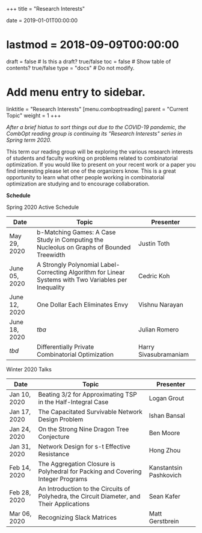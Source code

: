 +++
title = "Research Interests"

date = 2019-01-01T00:00:00
# lastmod = 2018-09-09T00:00:00

draft = false  # Is this a draft? true/false
toc = false  # Show table of contents? true/false
type = "docs"  # Do not modify.

# Add menu entry to sidebar.
linktitle = "Research Interests"
[menu.comboptreading]
  parent = "Current Topic"
  weight = 1
+++

_After a brief hiatus to sort things out due to the COVID-19 pandemic, the CombOpt reading group is continuing its "Research Interests" series in Spring term 2020._

This term our reading group will be exploring the various research interests of students and faculty working on problems related to combinatorial optimization. If you would like to present on your recent work or a paper you find interesting please let one of the organizers know. This is a great opportunity to learn what other people working in combinatorial optimization are studying and to encourage collaboration.

__Schedule__

Spring 2020 Active Schedule

| Date          | Topic                                                                                                 | Presenter             |
| ------------- | ----------------------------------------------------------------------------------------------------- | --------------------- |
| May 29, 2020  | b-Matching Games: A Case Study in Computing the Nucleolus on Graphs of Bounded Treewidth              | Justin Toth           |
| June 05, 2020 | A Strongly Polynomial Label-Correcting Algorithm for Linear Systems with Two Variables per Inequality | Cedric Koh            |
| June 12, 2020 | One Dollar Each Eliminates Envy                                                                       | Vishnu Narayan        |
| June 18, 2020 | *tba*                                                                                                 | Julian Romero         |
| _tbd_         | Differentially Private Combinatorial Optimization                                                     | Harry Sivasubramaniam |



Winter 2020 Talks 

| Date         | Topic                                                                                      | Presenter              |
| ------------ | ------------------------------------------------------------------------------------------ | ---------------------- |
| Jan 10, 2020 | Beating 3/2 for Approximating TSP in the Half-Integral Case                                | Logan Grout            |
| Jan 17, 2020 | The Capacitated Survivable Network Design Problem                                          | Ishan Bansal           |
| Jan 24, 2020 | On the Strong Nine Dragon Tree Conjecture                                                  | Ben Moore              |
| Jan 31, 2020 | Network Design for s-t Effective Resistance                                                | Hong Zhou              |
| Feb 14, 2020 | The Aggregation Closure is Polyhedral for Packing and Covering Integer Programs            | Kanstantsin Pashkovich |
| Feb 28, 2020 | An Introduction to the Circuits of Polyhedra, the Circuit Diameter, and Their Applications | Sean Kafer             |
| Mar 06, 2020 | Recognizing Slack Matrices                                                                 | Matt Gerstbrein        |
